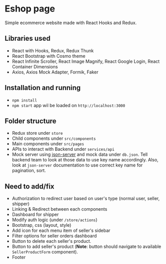 # Eshop page

Simple ecommerce website made with React Hooks and Redux.

## Libraries used

- React with Hooks, Redux, Redux Thunk
- React Bootstrap with Cosmo theme
- React Infinite Scroller, React Image Magnify, React Google Login, React Container Dimensions
- Axios, Axios Mock Adapter, Formik, Faker

## Installation and running

- `npm install`
- `npm start` app wil be loaded on `http://localhost:3000`

## Folder structure  
- Redux store under `store`  
- Child components under `src/components`  
- Main components under `src/pages`  
- APIs to interact with Backend under `services/api`  
- Mock server using [json-server](https://github.com/typicode/json-server) and mock data under `db.json`. Tell backend team to look at those data to use key name accordingly. Also, look at `json-server` documentation to use correct key name for pagination, sort.  

## Need to add/fix  
- Authorization to redirect user based on user's type (normal user, seller, shipper)  
- Linking & Redirect between each components  
- Dashboard for shipper  
- Modify auth logic (under `/store/actions`)  
- Bootstrap, css (layout, style)  
- Add icon for each menu item of seller's sidebar  
- Filter options for seller orders dashboard  
- Button to delete each seller's product.  
- Button to add seller's product (**Note**: button should navigate to available `SellerProductForm` component).  
- Footer  